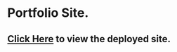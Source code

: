 # Portfolio Site.

## [Click Here](https://portfoliosandeep.netlify.app/#home) to view the deployed site.

